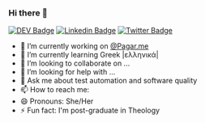 ### Hi there 👋
[![DEV Badge](https://img.shields.io/badge/-DEV.to-000?style=flat-square&logo=dev.to&logoColor=white&link=https://dev.to/samycici/)](https://dev.to/samycici/)
[![Linkedin Badge](https://img.shields.io/badge/-LinkedIn-blue?style=flat-square&logo=Linkedin&logoColor=white&link=https://www.linkedin.com/in/samantacici/)](https://www.linkedin.com/in/samantacici/)
[![Twitter Badge](https://img.shields.io/badge/-Twitter-1ca0f1?style=flat-square&labelColor=1ca0f1&logo=twitter&logoColor=white&link=https://twitter.com/samantacicilia)](https://twitter.com/samantacicilia)


- 🔭 I’m currently working on [@Pagar.me](https://github.com/pagarme)
- 🌱 I’m currently learning Greek |ελληνικά|
- 👯 I’m looking to collaborate on ...
- 🤔 I’m looking for help with ...
- 💬 Ask me about test automation and software quality
- 📫 How to reach me: 
- 😄 Pronouns: She/Her
- ⚡ Fun fact: I'm post-graduate in Theology

